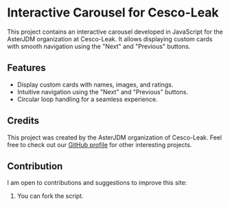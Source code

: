 # Interactive Carousel for Cesco-Leak

This project contains an interactive carousel developed in JavaScript for the AsterJDM organization at Cesco-Leak. It allows displaying custom cards with smooth navigation using the "Next" and "Previous" buttons.

## Features

- Display custom cards with names, images, and ratings.
- Intuitive navigation using the "Next" and "Previous" buttons.
- Circular loop handling for a seamless experience.

## Credits

This project was created by the AsterJDM organization of Cesco-Leak. Feel free to check out our [GitHub profile](https://github.com/AsterJDM/Cesco-Leak) for other interesting projects.

## Contribution

I am open to contributions and suggestions to improve this site:

1. You can fork the script.
